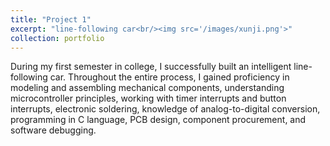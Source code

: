 ```yaml
---
title: "Project 1"
excerpt: "line-following car<br/><img src='/images/xunji.png'>"
collection: portfolio
---
```


During my first semester in college, I successfully built an intelligent line-following car. Throughout the entire process, I gained proficiency in modeling and assembling mechanical components, understanding microcontroller principles, working with timer interrupts and button interrupts, electronic soldering, knowledge of analog-to-digital conversion, programming in C language, PCB design, component procurement, and software debugging.

